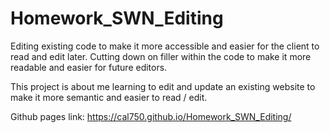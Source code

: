 # Homework_SWN_Editing
Editing existing code to make it more accessible and easier for the client to read and edit later.
Cutting down on filler within the code to make it more readable and easier for future editors.

This project is about me learning to edit and update an existing website to make it more semantic and easier to read / edit.


Github pages link:  https://cal750.github.io/Homework_SWN_Editing/
